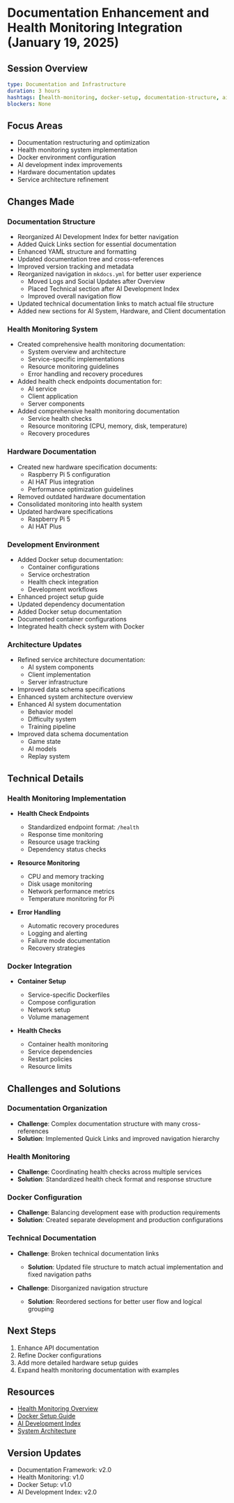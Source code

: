 # Documentation Enhancement and Health Monitoring Integration (January 19, 2025)

## Session Overview
```yaml
type: Documentation and Infrastructure
duration: 3 hours
hashtags: [health-monitoring, docker-setup, documentation-structure, ai-development, infrastructure]
blockers: None
```

## Focus Areas

* Documentation restructuring and optimization
* Health monitoring system implementation
* Docker environment configuration
* AI development index improvements
* Hardware documentation updates
* Service architecture refinement

## Changes Made

### Documentation Structure

* Reorganized AI Development Index for better navigation
* Added Quick Links section for essential documentation
* Enhanced YAML structure and formatting
* Updated documentation tree and cross-references
* Improved version tracking and metadata
* Reorganized navigation in `mkdocs.yml` for better user experience
  - Moved Logs and Social Updates after Overview
  - Placed Technical section after AI Development Index
  - Improved overall navigation flow
* Updated technical documentation links to match actual file structure
* Added new sections for AI System, Hardware, and Client documentation

### Health Monitoring System

* Created comprehensive health monitoring documentation:
  - System overview and architecture
  - Service-specific implementations
  - Resource monitoring guidelines
  - Error handling and recovery procedures
* Added health check endpoints documentation for:
  - AI service
  - Client application
  - Server components
* Added comprehensive health monitoring documentation
  - Service health checks
  - Resource monitoring (CPU, memory, disk, temperature)
  - Recovery procedures

### Hardware Documentation

* Created new hardware specification documents:
  - Raspberry Pi 5 configuration
  - AI HAT Plus integration
  - Performance optimization guidelines
* Removed outdated hardware documentation
* Consolidated monitoring into health system
* Updated hardware specifications
  - Raspberry Pi 5
  - AI HAT Plus

### Development Environment

* Added Docker setup documentation:
  - Container configurations
  - Service orchestration
  - Health check integration
  - Development workflows
* Enhanced project setup guide
* Updated dependency documentation
* Added Docker setup documentation
* Documented container configurations
* Integrated health check system with Docker

### Architecture Updates

* Refined service architecture documentation:
  - AI system components
  - Client implementation
  - Server infrastructure
* Improved data schema specifications
* Enhanced system architecture overview
* Enhanced AI system documentation
  - Behavior model
  - Difficulty system
  - Training pipeline
* Improved data schema documentation
  - Game state
  - AI models
  - Replay system

## Technical Details

### Health Monitoring Implementation

* **Health Check Endpoints**
  - Standardized endpoint format: `/health`
  - Response time monitoring
  - Resource usage tracking
  - Dependency status checks

* **Resource Monitoring**
  - CPU and memory tracking
  - Disk usage monitoring
  - Network performance metrics
  - Temperature monitoring for Pi

* **Error Handling**
  - Automatic recovery procedures
  - Logging and alerting
  - Failure mode documentation
  - Recovery strategies

### Docker Integration

* **Container Setup**
  - Service-specific Dockerfiles
  - Compose configuration
  - Network setup
  - Volume management

* **Health Checks**
  - Container health monitoring
  - Service dependencies
  - Restart policies
  - Resource limits

## Challenges and Solutions

### Documentation Organization

* **Challenge**: Complex documentation structure with many cross-references
* **Solution**: Implemented Quick Links and improved navigation hierarchy

### Health Monitoring

* **Challenge**: Coordinating health checks across multiple services
* **Solution**: Standardized health check format and response structure

### Docker Configuration

* **Challenge**: Balancing development ease with production requirements
* **Solution**: Created separate development and production configurations

### Technical Documentation

* **Challenge**: Broken technical documentation links
  - **Solution**: Updated file structure to match actual implementation and fixed navigation paths

* **Challenge**: Disorganized navigation structure
  - **Solution**: Reordered sections for better user flow and logical grouping

## Next Steps
1. Enhance API documentation
2. Refine Docker configurations
3. Add more detailed hardware setup guides
4. Expand health monitoring documentation with examples

## Resources

* [Health Monitoring Overview](/technical/health/index.md)
* [Docker Setup Guide](/technical/setup/docker.md)
* [AI Development Index](/AI_DEVELOPMENT_INDEX.md)
* [System Architecture](/overview/system-architecture.md)

## Version Updates

* Documentation Framework: v2.0
* Health Monitoring: v1.0
* Docker Setup: v1.0
* AI Development Index: v2.0
